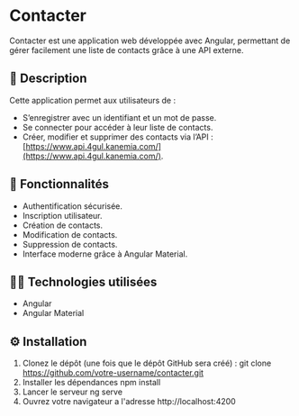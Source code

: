 # Contacter

Contacter est une application web développée avec Angular, permettant de gérer facilement une liste de contacts grâce à une API externe.

## 📝 Description

Cette application permet aux utilisateurs de :
- S’enregistrer avec un identifiant et un mot de passe.
- Se connecter pour accéder à leur liste de contacts.
- Créer, modifier et supprimer des contacts via l’API : [https://www.api.4gul.kanemia.com/](https://www.api.4gul.kanemia.com/).

## 🚀 Fonctionnalités

- Authentification sécurisée.
- Inscription utilisateur.
- Création de contacts.
- Modification de contacts.
- Suppression de contacts.
- Interface moderne grâce à Angular Material.

## 🧑‍💻 Technologies utilisées

- Angular
- Angular Material

## ⚙️ Installation

1. Clonez le dépôt (une fois que le dépôt GitHub sera créé) :
   git clone https://github.com/votre-username/contacter.git
2. Installer les dépendances
    npm install
3. Lancer le serveur 
   ng serve
4. Ouvrez votre navigateur a l'adresse 
   http://localhost:4200



